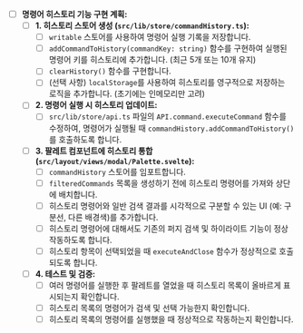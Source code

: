 
- [ ] **명령어 히스토리 기능 구현 계획:**
    - [ ] **1. 히스토리 스토어 생성 (`src/lib/store/commandHistory.ts`):**
        - [ ] `writable` 스토어를 사용하여 명령어 실행 기록을 저장합니다.
        - [ ] `addCommandToHistory(commandKey: string)` 함수를 구현하여 실행된 명령어 키를 히스토리에 추가합니다. (최근 5개 또는 10개 유지)
        - [ ] `clearHistory()` 함수를 구현합니다.
        - [ ] (선택 사항) `localStorage`를 사용하여 히스토리를 영구적으로 저장하는 로직을 추가합니다. (초기에는 인메모리만 고려)
    - [ ] **2. 명령어 실행 시 히스토리 업데이트:**
        - [ ] `src/lib/store/api.ts` 파일의 `API.command.executeCommand` 함수를 수정하여, 명령어가 실행될 때 `commandHistory.addCommandToHistory()`를 호출하도록 합니다.
    - [ ] **3. 팔레트 컴포넌트에 히스토리 통합 (`src/layout/views/modal/Palette.svelte`):**
        - [ ] `commandHistory` 스토어를 임포트합니다.
        - [ ] `filteredCommands` 목록을 생성하기 전에 히스토리 명령어를 가져와 상단에 배치합니다.
        - [ ] 히스토리 명령어와 일반 검색 결과를 시각적으로 구분할 수 있는 UI (예: 구분선, 다른 배경색)를 추가합니다.
        - [ ] 히스토리 명령어에 대해서도 기존의 퍼지 검색 및 하이라이트 기능이 정상 작동하도록 합니다.
        - [ ] 히스토리 항목이 선택되었을 때 `executeAndClose` 함수가 정상적으로 호출되도록 합니다.
    - [ ] **4. 테스트 및 검증:**
        - [ ] 여러 명령어를 실행한 후 팔레트를 열었을 때 히스토리 목록이 올바르게 표시되는지 확인합니다.
        - [ ] 히스토리 목록의 명령어가 검색 및 선택 가능한지 확인합니다.
        - [ ] 히스토리 목록의 명령어를 실행했을 때 정상적으로 작동하는지 확인합니다.
